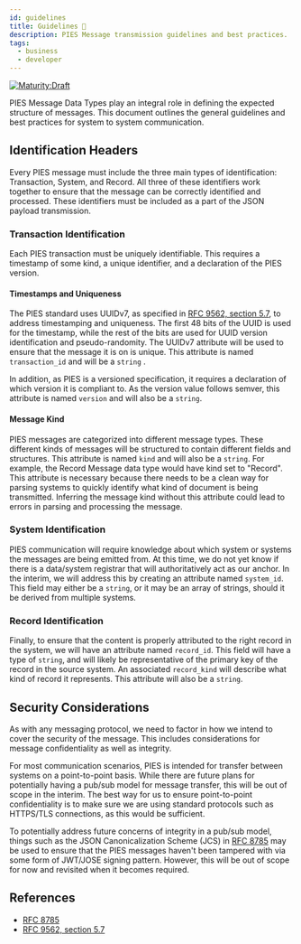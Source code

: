 ```yaml
---
id: guidelines
title: Guidelines 📝
description: PIES Message transmission guidelines and best practices.
tags:
  - business
  - developer
---
```


[![Maturity:Draft](https://img.shields.io/badge/Maturity-Draft-yellow)](/docs/spec#maturity)

PIES Message Data Types play an integral role in defining the expected structure of messages. This document outlines
the general guidelines and best practices for system to system communication.

## Identification Headers

Every PIES message must include the three main types of identification: Transaction, System, and Record. All three of
these identifiers work together to ensure that the message can be correctly identified and processed. These identifiers
must be included as a part of the JSON payload transmission.

### Transaction Identification

Each PIES transaction must be uniquely identifiable. This requires a timestamp of some kind, a unique identifier, and a
declaration of the PIES version.

#### Timestamps and Uniqueness

The PIES standard uses UUIDv7, as specified in
[RFC 9562, section 5.7](https://datatracker.ietf.org/doc/html/rfc9562#section-5.7), to address timestamping and
uniqueness. The first 48 bits of the UUID is used for the timestamp, while the rest of the bits are used for UUID
version identification and pseudo-randomity. The UUIDv7 attribute will be used to ensure that the message it is on is
unique. This attribute is named `transaction_id` and will be a `string` .

In addition, as PIES is a versioned specification, it requires a declaration of which version it is compliant to. As the
version value follows semver, this attribute is named `version` and will also be a `string`.

#### Message Kind

PIES messages are categorized into different message types. These different kinds of messages will be structured to
contain different fields and structures. This attribute is named `kind` and will also be a `string`. For example, the
Record Message data type would have kind set to "Record". This attribute is necessary because there
needs to be a clean way for parsing systems to quickly identify what kind of document is being transmitted. Inferring
the message kind without this attribute could lead to errors in parsing and processing the message.

### System Identification

PIES communication will require knowledge about which system or systems the messages are being emitted from. At this
time, we do not yet know if there is a data/system registrar that will authoritatively act as our anchor. In the
interim, we will address this by creating an attribute named `system_id`. This field may either be a `string`, or it
may be an array of strings, should it be derived from multiple systems.

### Record Identification

Finally, to ensure that the content is properly attributed to the right record in the system, we will have an attribute
named `record_id`. This field will have a type of `string`, and will likely be representative of the primary key of the
record in the source system. An associated `record_kind` will describe what kind of record it represents. This
attribute will also be a `string`.

## Security Considerations

As with any messaging protocol, we need to factor in how we intend to cover the security of the message. This includes
considerations for message confidentiality as well as integrity.

For most communication scenarios, PIES is intended for transfer between systems on a point-to-point basis. While there
are future plans for potentially having a pub/sub model for message transfer, this will be out of scope in the interim.
The best way for us to ensure point-to-point confidentiality is to make sure we are using standard protocols such as
HTTPS/TLS connections, as this would be sufficient.

To potentially address future concerns of integrity in a pub/sub model, things such as the JSON Canonicalization Scheme
(JCS) in [RFC 8785](https://datatracker.ietf.org/doc/html/rfc8785) may be used to ensure that the PIES messages haven't
been tampered with via some form of JWT/JOSE signing pattern. However, this will be out of scope for now and revisited
when it becomes required.

## References

- [RFC 8785](https://datatracker.ietf.org/doc/html/rfc8785)
- [RFC 9562, section 5.7](https://datatracker.ietf.org/doc/html/rfc9562#section-5.7)
